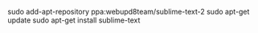 sudo add-apt-repository ppa:webupd8team/sublime-text-2
sudo apt-get update
sudo apt-get install sublime-text